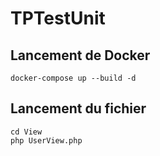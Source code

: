 # TPTestUnit

## Lancement de Docker

```docker-compose up --build -d```

## Lancement du fichier

```cd View``` </br>
```php UserView.php```
